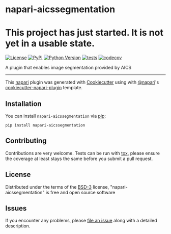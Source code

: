 # napari-aicssegmentation

# This project has just started. It is not yet in a usable state.

[![License](https://img.shields.io/pypi/l/napari-aicssegmentation.svg?color=green)](https://github.com/heeler/napari-aicssegmentation/raw/master/LICENSE)
[![PyPI](https://img.shields.io/pypi/v/napari-aicssegmentation.svg?color=green)](https://pypi.org/project/napari-aicssegmentation)
[![Python Version](https://img.shields.io/pypi/pyversions/napari-aicssegmentation.svg?color=green)](https://python.org)
[![tests](https://github.com/heeler/napari-aicssegmentation/workflows/tests/badge.svg)](https://github.com/heeler/napari-aicssegmentation/actions)
[![codecov](https://codecov.io/gh/heeler/napari-aicssegmentation/branch/master/graph/badge.svg)](https://codecov.io/gh/heeler/napari-aicssegmentation)

A plugin that enables image segmentation provided by AICS

----------------------------------

This [napari] plugin was generated with [Cookiecutter] using with [@napari]'s [cookiecutter-napari-plugin] template.

<!--
Don't miss the full getting started guide to set up your new package:
https://github.com/napari/cookiecutter-napari-plugin#getting-started

and review the napari docs for plugin developers:
https://napari.org/docs/plugins/index.html
-->

## Installation

You can install `napari-aicssegmentation` via [pip]:

    pip install napari-aicssegmentation

## Contributing

Contributions are very welcome. Tests can be run with [tox], please ensure
the coverage at least stays the same before you submit a pull request.

## License

Distributed under the terms of the [BSD-3] license,
"napari-aicssegmentation" is free and open source software

## Issues

If you encounter any problems, please [file an issue] along with a detailed description.

[napari]: https://github.com/napari/napari
[Cookiecutter]: https://github.com/audreyr/cookiecutter
[@napari]: https://github.com/napari
[MIT]: http://opensource.org/licenses/MIT
[BSD-3]: http://opensource.org/licenses/BSD-3-Clause
[GNU GPL v3.0]: http://www.gnu.org/licenses/gpl-3.0.txt
[GNU LGPL v3.0]: http://www.gnu.org/licenses/lgpl-3.0.txt
[Apache Software License 2.0]: http://www.apache.org/licenses/LICENSE-2.0
[Mozilla Public License 2.0]: https://www.mozilla.org/media/MPL/2.0/index.txt
[cookiecutter-napari-plugin]: https://github.com/napari/cookiecutter-napari-plugin
[file an issue]: https://github.com/heeler/napari-aicssegmentation/issues
[napari]: https://github.com/napari/napari
[tox]: https://tox.readthedocs.io/en/latest/
[pip]: https://pypi.org/project/pip/
[PyPI]: https://pypi.org/
